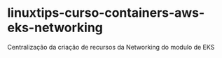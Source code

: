 # linuxtips-curso-containers-aws-eks-networking
Centralização da criação de recursos da Networking do modulo de EKS
